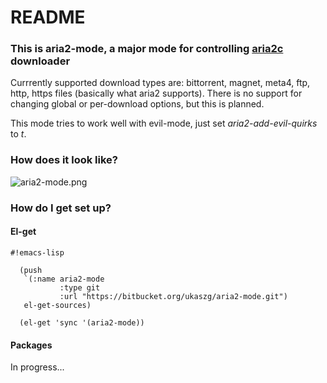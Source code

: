 # README                                                                                                                    
### This is aria2-mode, a major mode for controlling [aria2c](http://aria2.sourceforge.net/) downloader ###
Currrently supported download types are: bittorrent, magnet, meta4, ftp, http, https files (basically what aria2 supports).
There is no support for changing global or per-download options, but this is planned.

This mode tries to work well with evil-mode, just set *aria2-add-evil-quirks* to *t*.

### How does it look like? ###
![aria2-mode.png](https://bitbucket.org/repo/enngMR/images/3703075290-aria2-mode.png)

### How do I get set up? ###

#### El-get ####

```
#!emacs-lisp

  (push
   `(:name aria2-mode
           :type git
           :url "https://bitbucket.org/ukaszg/aria2-mode.git")
   el-get-sources)

  (el-get 'sync '(aria2-mode))
```

#### Packages ####
In progress...